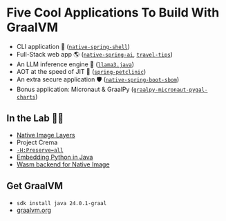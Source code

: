 # Five Cool Applications To Build With GraalVM

* CLI application 🤖 ([`native-spring-shell`](https://github.com/alina-yur/native-spring-shell))
* Full-Stack web app 🌎 ([`native-spring-ai`](https://github.com/alina-yur/native-spring-ai), [`travel-tips`](https://github.com/marcushellberg/travel-tips))
* An LLM inference engine 🤯 ([`llama3.java`](https://github.com/mukel/llama3.java))
* AOT at the speed of JIT 🚀 ([`spring-petclinic`](https://github.com/spring-projects/spring-petclinic))
* An extra secure application 🛡️ ([`native-spring-boot-sbom`](https://github.com/alina-yur/native-spring-boot-sbom))
* Bonus application: Micronaut & GraalPy ([`graalpy-micronaut-pygal-charts`](https://github.com/graalvm/graal-languages-demos/tree/main/graalpy/graalpy-micronaut-pygal-charts))

##  In the Lab 👩‍🔬

  * [Native Image Layers](https://github.com/oracle/graal/issues/7626)
  * Project Crema
  * [`-H:Preserve=all`](https://github.com/oracle/graal/pull/10180)
  * [Embedding Python in Java](https://github.com/graalvm/graal-languages-demos/tree/main/graalpy)
  * [Wasm backend for Native Image](https://graalvm.github.io/graalvm-demos/native-image/wasm-javac/)

  ## Get GraalVM

  * `sdk install java 24.0.1-graal`
  * [graalvm.org](https://www.graalvm.org/)
